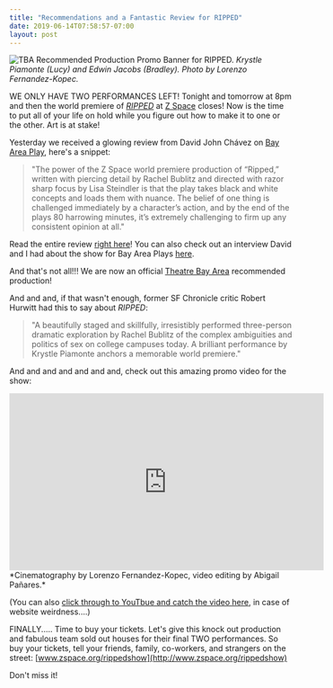 ```yaml
---
title: "Recommendations and a Fantastic Review for RIPPED"
date: 2019-06-14T07:58:57-07:00
layout: post
---
```


![TBA Recommended Production Promo Banner for RIPPED.](/images/TBA_rec_Ripped_2019.jpg) *Krystle Piamonte (Lucy) and Edwin Jacobs (Bradley). Photo by Lorenzo Fernandez-Kopec.*

WE ONLY HAVE TWO PERFORMANCES LEFT! Tonight and tomorrow at 8pm and then the world premiere of [*RIPPED*](https://newplayexchange.org/plays/70552/ripped) at [Z Space](http://www.zspace.org/) closes! Now is the time to put all of your life on hold while you figure out how to make it to one or the other. Art is at stake!

Yesterday we received a glowing review from David John Chávez on [Bay Area Play](https://bayareaplays.com/), here's a snippet:

>"The power of the Z Space world premiere production of “Ripped,” written with piercing detail by Rachel Bublitz and directed with razor sharp focus by Lisa Steindler is that the play takes black and white concepts and loads them with nuance. The belief of one thing is challenged immediately by a character’s action, and by the end of the plays 80 harrowing minutes, it’s extremely challenging to firm up any consistent opinion at all."

Read the entire review [right here](https://bayareaplays.com/2019/06/13/review-z-spaces-powerful-ripped-is-scintillating-and-challenging/?fbclid=IwAR0T11w0mhNA2_uoOLy2IHPEKZRD913EXkJtBPndNcKG8fPWURPUzGgeg_I)! You can also check out an interview David and I had about the show for Bay Area Plays [here](https://bayareaplays.com/2019/05/23/bublitz-ripped-at-z-space-looks-at-the-complexities-of-consent/).

And that's not all!!! We are now an official [Theatre Bay Area](https://www.theatrebayarea.org/) recommended production!

And and and, if that wasn't enough, former SF Chronicle critic Robert Hurwitt had this to say about *RIPPED*:

>"A beautifully staged and skillfully, irresistibly performed three-person dramatic exploration by Rachel Bublitz of the complex ambiguities and politics of sex on college campuses today. A brilliant performance by Krystle Piamonte anchors a memorable world premiere."

And and and and and and and, check out this amazing promo video for the show:

<iframe width="560" height="315" src="https://www.youtube.com/embed/j8HShbfkMvA" frameborder="0" allow="accelerometer; autoplay; encrypted-media; gyroscope; picture-in-picture" allowfullscreen></iframe>  
*Cinematography by Lorenzo Fernandez-Kopec, video editing by Abigail Pañares.*

(You can also [click through to YouTbue and catch the video here](https://www.youtube.com/watch?v=j8HShbfkMvA&feature=youtu.be&dm_t=0%2C0%2C0%2C0%2C0&fbclid=IwAR3MmJnQw8tDMLthsQUoeCZloYlR2bPpXLl-5HMOoQi7xXKXjVyu_FV8nes), in case of website weirdness....)

FINALLY..... Time to buy your tickets. Let's give this knock out production and fabulous team sold out houses for their final TWO performances. So buy your tickets, tell your friends, family, co-workers, and strangers on the street: [www.zspace.org/rippedshow](http://www.zspace.org/rippedshow)

Don't miss it!
